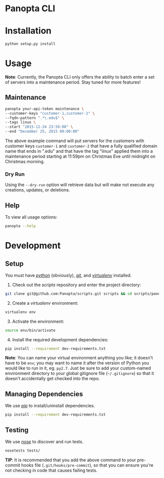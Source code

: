 Panopta CLI
===========

# Installation
```bash
python setup.py install
```

# Usage
**Note**: Currently, the Panopta CLI only offers the ability to batch enter a
set of servers into a maintenance period. Stay tuned for more features!

## Maintenance
```bash
panopta your-api-token maintenance \
--customer-keys "customer-1,customer-2" \
--fqdn-pattern ".*\.edu$" \
--tags linux \
--start "2015-12-24 23:59:00" \
--end "December 25, 2015 00:00:00"
```

The above example command will put servers for the customers with customer keys
`customer-1` and `customer-2` that have a fully qualified domain name that ends
in ".edu" and that have the tag "linux" applied them into a maintenance period
starting at 11:59pm on Christmas Eve until midnight on Christmas morning.

### Dry Run
Using the `--dry-run` option will retrieve data but will make not execute any
creations, updates, or deletions. 

## Help
To view all usage options:
```bash
panopta --help
```

# Development
## Setup
You must have [*python*](https://www.python.org/) (obviously),
[*git*](https://git-scm.com/), and
[*virtualenv*](https://github.com/pypa/virtualenv) installed.

1. Check out the *scripts* repository and enter the project directory:
```bash
git clone git@github.com:Panopta/scripts.git scripts && cd scripts/panopta-cli/ 
```
2. Create a *virtualenv* environment:
```bash
virtualenv env
```
3. Activate the environment:
```bash
source env/bin/activate
```
4. Install the required development dependencies:
```bash
pip install --requirement dev-requirements.txt
```

**Note**: You can name your virtual environment anything you like; it doesn't
have to be `env`; you may want to name it after the version of Python you
would like to run in it, eg. `py2.7`. Just be sure to add your custom-named
environment directory to your global gitignore file (`~/.gitignore`) so that it
doesn't accidentally get checked into the repo.

## Managing Dependencies
We use [*pip*](https://github.com/pypa/pip) to install/uninstall dependencies.
```bash
pip install --requirement dev-requirements.txt
```

## Testing
We use [*nose*](http://nose.readthedocs.org) to discover and run tests.
```bash
nosetests tests/
```

**TIP**: It is recommended that you add the above command to your pre-commit
hooks file (`.git/hooks/pre-commit`), so that you can ensure you're not checking
in code that causes failing tests.
